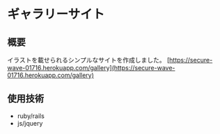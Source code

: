 # ギャラリーサイト
## 概要
イラストを載せられるシンプルなサイトを作成しました。
[https://secure-wave-01716.herokuapp.com/gallery](https://secure-wave-01716.herokuapp.com/gallery)
## 使用技術
* ruby/rails
* js/jquery
